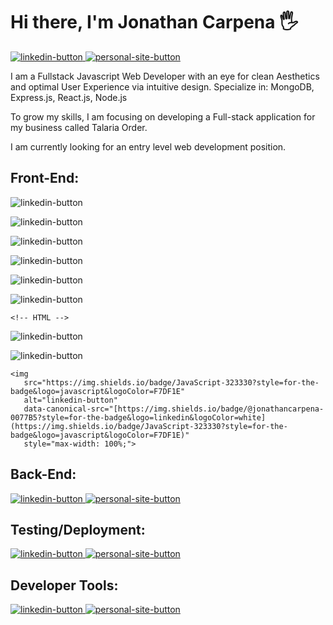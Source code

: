 <h1 align="start">Hi there, I'm Jonathan Carpena 🖐</h1>

<!-- CONTACTS -->
<p dir="auto"> 
<!-- LINKEDIN -->
<a href="https://www.linkedin.com/in/jonathan-carpena-582873196/" rel="nofollow">
  <img 
       src="https://img.shields.io/badge/jonathan carpena-0077B5?style=for-the-badge&logo=linkedin&logoColor=white" 
       alt="linkedin-button" 
       data-canonical-src="https://img.shields.io/badge/@jonathancarpena-0077B5?style=for-the-badge&logo=linkedin&logoColor=white" 
       style="max-width: 100%;">
  </a>

<!-- PERSONAL SITE -->
<a href="https:/jonathancarpena.me" rel="nofollow">
  <img 
       src="https://img.shields.io/badge/personal site-5020DF?style=for-the-badge&logo=About.me&logoColor=white" 
       alt="personal-site-button" 
       data-canonical-src="https://img.shields.io/badge/jonathancarpena.me-5020DF?style=for-the-badge&logo=About.me&logoColor=white" 
       style="max-width: 100%;">
  </a>
</p>


<!-- MINI BIO -->
<p dir="auto">I am a Fullstack Javascript Web Developer with an eye for clean Aesthetics and optimal User Experience via intuitive design. Specialize in: MongoDB, Express.js, React.js, Node.js</p>

<p dir="auto">To grow my skills, I am focusing on developing a Full-stack application for my business called Talaria Order.</p>

<p dir="auto">I am currently looking for an entry level web development position.</p>


<!-- FRONT-END -->
<h2 dir="auto">
  Front-End:
</h2>

<p dir="auto"> 
<!-- REACT -->
  <img 
       src="https://img.shields.io/badge/React-20232A?style=for-the-badge&logo=react&logoColor=61DAFB"
       alt="linkedin-button" 
       data-canonical-src="	https://img.shields.io/badge/React-20232A?style=for-the-badge&logo=react&logoColor=61DAFB" 
       style="max-width: 100%;">


<!-- REDUX -->
  <img 
       src="[https://img.shields.io/badge/JavaScript-323330?style=for-the-badge&logo=javascript&logoColor=F7DF1E](https://img.shields.io/badge/Redux-593D88?style=for-the-badge&logo=redux&logoColor=white)"
       alt="linkedin-button" 
       data-canonical-src="[[https://img.shields.io/badge/@jonathancarpena-0077B5?style=for-the-badge&logo=linkedin&logoColor=white](https://img.shields.io/badge/JavaScript-323330?style=for-the-badge&logo=javascript&logoColor=F7DF1E)](https://img.shields.io/badge/Redux-593D88?style=for-the-badge&logo=redux&logoColor=white)" 
       style="max-width: 100%;">
  
  <!-- JAVASCRIPT -->
  <img 
       src="https://img.shields.io/badge/JavaScript-323330?style=for-the-badge&logo=javascript&logoColor=F7DF1E"
       alt="linkedin-button" 
       data-canonical-src="[https://img.shields.io/badge/@jonathancarpena-0077B5?style=for-the-badge&logo=linkedin&logoColor=white](https://img.shields.io/badge/JavaScript-323330?style=for-the-badge&logo=javascript&logoColor=F7DF1E)" 
       style="max-width: 100%;">
  
  <!-- TYPESCRIPT -->
  <img 
       src="https://img.shields.io/badge/JavaScript-323330?style=for-the-badge&logo=javascript&logoColor=F7DF1E"
       alt="linkedin-button" 
       data-canonical-src="[https://img.shields.io/badge/@jonathancarpena-0077B5?style=for-the-badge&logo=linkedin&logoColor=white](https://img.shields.io/badge/JavaScript-323330?style=for-the-badge&logo=javascript&logoColor=F7DF1E)" 
       style="max-width: 100%;">
  
  <!-- NEXT.JS -->
  <img 
       src="https://img.shields.io/badge/JavaScript-323330?style=for-the-badge&logo=javascript&logoColor=F7DF1E"
       alt="linkedin-button" 
       data-canonical-src="[https://img.shields.io/badge/@jonathancarpena-0077B5?style=for-the-badge&logo=linkedin&logoColor=white](https://img.shields.io/badge/JavaScript-323330?style=for-the-badge&logo=javascript&logoColor=F7DF1E)" 
       style="max-width: 100%;">
    
  <!-- jQuery -->
  <img 
       src="https://img.shields.io/badge/JavaScript-323330?style=for-the-badge&logo=javascript&logoColor=F7DF1E"
       alt="linkedin-button" 
       data-canonical-src="[https://img.shields.io/badge/@jonathancarpena-0077B5?style=for-the-badge&logo=linkedin&logoColor=white](https://img.shields.io/badge/JavaScript-323330?style=for-the-badge&logo=javascript&logoColor=F7DF1E)" 
       style="max-width: 100%;">

    <!-- HTML -->
  <img 
       src="https://img.shields.io/badge/JavaScript-323330?style=for-the-badge&logo=javascript&logoColor=F7DF1E"
       alt="linkedin-button" 
       data-canonical-src="[https://img.shields.io/badge/@jonathancarpena-0077B5?style=for-the-badge&logo=linkedin&logoColor=white](https://img.shields.io/badge/JavaScript-323330?style=for-the-badge&logo=javascript&logoColor=F7DF1E)" 
       style="max-width: 100%;">
  
 <!-- CSS -->
  <img 
       src="https://img.shields.io/badge/JavaScript-323330?style=for-the-badge&logo=javascript&logoColor=F7DF1E"
       alt="linkedin-button" 
       data-canonical-src="[https://img.shields.io/badge/@jonathancarpena-0077B5?style=for-the-badge&logo=linkedin&logoColor=white](https://img.shields.io/badge/JavaScript-323330?style=for-the-badge&logo=javascript&logoColor=F7DF1E)" 
       style="max-width: 100%;">
  
<!-- SASS -->
    <img 
       src="https://img.shields.io/badge/JavaScript-323330?style=for-the-badge&logo=javascript&logoColor=F7DF1E"
       alt="linkedin-button" 
       data-canonical-src="[https://img.shields.io/badge/@jonathancarpena-0077B5?style=for-the-badge&logo=linkedin&logoColor=white](https://img.shields.io/badge/JavaScript-323330?style=for-the-badge&logo=javascript&logoColor=F7DF1E)" 
       style="max-width: 100%;">

  
  </p>
<!-- BACK-END -->
<h2 dir="auto">
  Back-End:
</h2>

<p dir="auto"> 
<!-- LINKEDIN -->
<a href="https://www.linkedin.com/in/jonathan-carpena-582873196/" rel="nofollow">
  <img 
       src="https://img.shields.io/badge/jonathan carpena-0077B5?style=for-the-badge&logo=linkedin&logoColor=white" 
       alt="linkedin-button" 
       data-canonical-src="https://img.shields.io/badge/@jonathancarpena-0077B5?style=for-the-badge&logo=linkedin&logoColor=white" 
       style="max-width: 100%;">
  </a>

<!-- PERSONAL SITE -->
<a href="https:/jonathancarpena.me" rel="nofollow">
  <img 
       src="https://img.shields.io/badge/personal site-5020DF?style=for-the-badge&logo=About.me&logoColor=white" 
       alt="personal-site-button" 
       data-canonical-src="https://img.shields.io/badge/jonathancarpena.me-5020DF?style=for-the-badge&logo=About.me&logoColor=white" 
       style="max-width: 100%;">
  </a>
</p>

<!-- TESTING/DEPLOYMENT -->
<h2 dir="auto">
  Testing/Deployment:
</h2>

<p dir="auto"> 
<!-- LINKEDIN -->
<a href="https://www.linkedin.com/in/jonathan-carpena-582873196/" rel="nofollow">
  <img 
       src="https://img.shields.io/badge/jonathan carpena-0077B5?style=for-the-badge&logo=linkedin&logoColor=white" 
       alt="linkedin-button" 
       data-canonical-src="https://img.shields.io/badge/@jonathancarpena-0077B5?style=for-the-badge&logo=linkedin&logoColor=white" 
       style="max-width: 100%;">
  </a>

<!-- PERSONAL SITE -->
<a href="https:/jonathancarpena.me" rel="nofollow">
  <img 
       src="https://img.shields.io/badge/personal site-5020DF?style=for-the-badge&logo=About.me&logoColor=white" 
       alt="personal-site-button" 
       data-canonical-src="https://img.shields.io/badge/jonathancarpena.me-5020DF?style=for-the-badge&logo=About.me&logoColor=white" 
       style="max-width: 100%;">
  </a>
</p>


<!-- Tools -->
<h2 dir="auto">
  Developer Tools:
</h2>

<p dir="auto"> 
<!-- LINKEDIN -->
<a href="https://www.linkedin.com/in/jonathan-carpena-582873196/" rel="nofollow">
  <img 
       src="https://img.shields.io/badge/jonathan carpena-0077B5?style=for-the-badge&logo=linkedin&logoColor=white" 
       alt="linkedin-button" 
       data-canonical-src="https://img.shields.io/badge/@jonathancarpena-0077B5?style=for-the-badge&logo=linkedin&logoColor=white" 
       style="max-width: 100%;">
  </a>

<!-- PERSONAL SITE -->
<a href="https:/jonathancarpena.me" rel="nofollow">
  <img 
       src="https://img.shields.io/badge/personal site-5020DF?style=for-the-badge&logo=About.me&logoColor=white" 
       alt="personal-site-button" 
       data-canonical-src="https://img.shields.io/badge/jonathancarpena.me-5020DF?style=for-the-badge&logo=About.me&logoColor=white" 
       style="max-width: 100%;">
  </a>
</p>

